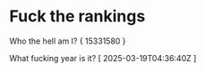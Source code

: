# Fuck the rankings

Who the hell am I?
{ 15331580 }

What fucking year is it?
[ 2025-03-19T04:36:40Z ]
